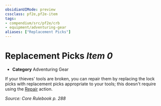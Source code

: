 ```yaml
---
obsidianUIMode: preview
cssclass: pf2e,pf2e-item
tags:
- compendium/src/pf2e/crb
- equipment/adventuring-gear
aliases: ["Replacement Picks"]
---
```

# Replacement Picks *Item 0*  

- **Category** Adventuring Gear

If your thieves' tools are broken, you can repair them by replacing the lock picks with replacement picks appropriate to your tools; this doesn't require using the [Repair](repair.md) action.

*Source: Core Rulebook p. 288*